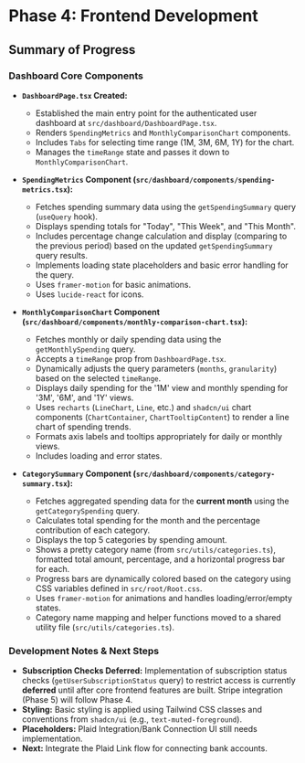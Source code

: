 # Phase 4: Frontend Development

## Summary of Progress

### Dashboard Core Components

- **`DashboardPage.tsx` Created:**

  - Established the main entry point for the authenticated user dashboard at
    `src/dashboard/DashboardPage.tsx`.
  - Renders `SpendingMetrics` and `MonthlyComparisonChart` components.
  - Includes `Tabs` for selecting time range (1M, 3M, 6M, 1Y) for the chart.
  - Manages the `timeRange` state and passes it down to
    `MonthlyComparisonChart`.

- **`SpendingMetrics` Component
  (`src/dashboard/components/spending-metrics.tsx`):**

  - Fetches spending summary data using the `getSpendingSummary` query
    (`useQuery` hook).
  - Displays spending totals for "Today", "This Week", and "This Month".
  - Includes percentage change calculation and display (comparing to the
    previous period) based on the updated `getSpendingSummary` query results.
  - Implements loading state placeholders and basic error handling for the
    query.
  - Uses `framer-motion` for basic animations.
  - Uses `lucide-react` for icons.

- **`MonthlyComparisonChart` Component
  (`src/dashboard/components/monthly-comparison-chart.tsx`):**
  - Fetches monthly or daily spending data using the `getMonthlySpending` query.
  - Accepts a `timeRange` prop from `DashboardPage.tsx`.
  - Dynamically adjusts the query parameters (`months`, `granularity`) based on
    the selected `timeRange`.
  - Displays daily spending for the '1M' view and monthly spending for '3M',
    '6M', and '1Y' views.
  - Uses `recharts` (`LineChart`, `Line`, etc.) and `shadcn/ui` chart components
    (`ChartContainer`, `ChartTooltipContent`) to render a line chart of spending
    trends.
  - Formats axis labels and tooltips appropriately for daily or monthly views.
  - Includes loading and error states.

- **`CategorySummary` Component (`src/dashboard/components/category-summary.tsx`):**
  - Fetches aggregated spending data for the **current month** using the
    `getCategorySpending` query.
  - Calculates total spending for the month and the percentage contribution of
    each category.
  - Displays the top 5 categories by spending amount.
  - Shows a pretty category name (from `src/utils/categories.ts`), formatted
    total amount, percentage, and a horizontal progress bar for each.
  - Progress bars are dynamically colored based on the category using CSS
    variables defined in `src/root/Root.css`.
  - Uses `framer-motion` for animations and handles loading/error/empty states.
  - Category name mapping and helper functions moved to a shared utility file
    (`src/utils/categories.ts`).

### Development Notes & Next Steps

- **Subscription Checks Deferred:** Implementation of subscription status checks
  (`getUserSubscriptionStatus` query) to restrict access is currently
  **deferred** until after core frontend features are built. Stripe integration
  (Phase 5) will follow Phase 4.
- **Styling:** Basic styling is applied using Tailwind CSS classes and
  conventions from `shadcn/ui` (e.g., `text-muted-foreground`).
- **Placeholders:** Plaid Integration/Bank Connection UI still needs implementation.
- **Next:** Integrate the Plaid Link flow for connecting bank accounts.
